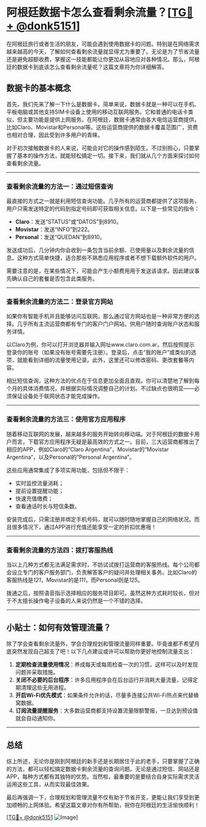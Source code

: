 # 阿根廷数据卡怎么查看剩余流量？[[TG💪+ @donk5151](https://t.me/s/donk5151)]

在阿根廷旅行或者生活的朋友，可能会遇到使用数据卡的问题。特别是在网络需求越来越高的今天，了解如何查看剩余流量就显得尤为重要了。无论是为了节省流量还是避免超额收费，掌握这一技能都能让你更加从容地应对各种情况。那么，阿根廷的数据卡到底该怎么查看剩余流量呢？这篇文章将为你详细解答。

## 数据卡的基本概念

首先，我们先来了解一下什么是数据卡。简单来说，数据卡就是一种可以在手机、平板电脑或其他支持SIM卡设备上使用的移动互联网服务。它和普通的电话卡类似，但主要功能是提供上网服务。在阿根廷，数据卡通常由各大电信运营商提供，比如Claro、Movistar和Personal等。这些运营商提供的数据卡覆盖范围广，资费也相对合理，因此受到许多用户的青睐。

对于初次接触数据卡的人来说，可能会对它的操作感到陌生。不过别担心，只要掌握了基本的操作方法，就能轻松搞定一切。接下来，我们就从几个方面来探讨如何查看剩余流量。

---

### 查看剩余流量的方法一：通过短信查询

最直接的方式之一就是利用短信查询功能。几乎所有的运营商都提供了这项服务，用户只需发送特定的代码到指定号码即可获取相关信息。以下是一些常见的指令：

- **Claro**：发送“STATUS”或“DATOS”到8910。
- **Movistar**：发送“INFO”到222。
- **Personal**：发送“QUEDAN”到8910。

发送成功后，几分钟内你会收到一条包含当前余额、已使用量以及剩余流量的信息。这种方式简单快捷，适合那些不熟悉应用程序或者不想下载额外软件的用户。

需要注意的是，在某些情况下，可能会产生小额费用用于发送该请求。因此建议事先确认自己的套餐是否包含此类服务。

---

### 查看剩余流量的方法二：登录官方网站

如果你有智能手机并且能够访问互联网，那么通过官方网站也是一种非常方便的选择。几乎所有主流运营商都有专门的客户门户网站，供用户随时查询账户状态和服务详情。

以Claro为例，你可以打开浏览器并输入网址www.claro.com.ar，然后按照提示登录你的账号（如果没有账号需要先注册）。登录后，点击“我的账户”或类似的选项，就能看到详细的流量使用记录。此外，这里还可以修改密码、更改套餐等内容。

相比短信查询，这种方法的优点在于信息更加全面且直观。你可以清楚地了解到每个月的具体消费情况，并根据实际情况调整自己的计划。不过缺点也很明显——必须保证设备处于联网状态才能完成操作。

---

### 查看剩余流量的方法三：使用官方应用程序

随着移动互联网的发展，越来越多的服务开始转向移动端。对于阿根廷的数据卡用户而言，下载官方应用程序无疑是最高效的方式之一。目前，三大运营商都推出了相应的APP，例如Claro的“Claro Argentina”，Movistar的“Movistar Argentina”，以及Personal的“Personal Argentina”。

这些应用通常集成了多项实用功能，包括但不限于：

- 实时监控流量消耗；
- 提前设置提醒功能；
- 快速充值缴费；
- 查看通话时长与短信条数。

安装完成后，只需注册并绑定手机号码，就可以随时随地掌握自己的网络状况。而且很多情况下，通过APP进行充值还能享受一定的折扣优惠哦！

---

### 查看剩余流量的方法四：拨打客服热线

当以上几种方式都无法满足需求时，不妨试试拨打运营商的客服热线。每个公司都会设立专门的客户服务部门，负责解答客户的疑问并处理相关事务。比如Claro的客服热线是*121*，Movistar的是*111*，而Personal则是*125*。

拨通之后，按照语音指示选择相应的服务项目即可。虽然这种方式耗时较长，但对于不太擅长操作电子设备的人来说仍然是一个不错的选择。

---

## 小贴士：如何有效管理流量？

除了学会查看剩余流量外，学会合理规划和管理流量同样重要。毕竟谁都不希望月底突然发现自己超支了吧！以下几点建议或许可以帮助你更好地控制流量支出：

1. **定期检查流量使用情况**：养成每天或每周检查一次的习惯，这样可以及时发现问题并采取措施。
2. **关闭不必要的后台程序**：许多应用程序会在后台运行并消耗大量流量，记得定期清理这些无用进程。
3. **开启Wi-Fi优先模式**：如果条件允许的话，尽量多连接公共Wi-Fi热点来代替蜂窝数据。
4. **订阅流量提醒服务**：大多数运营商都支持设置流量限额警报，一旦达到预设值就会自动通知你。

---

## 总结

综上所述，无论你是刚到阿根廷的新手还是长期居住于此的老手，只要掌握了正确的方法，都可以轻松搞定数据卡剩余流量的查询问题。无论是通过短信、网站还是APP，每种方式都有其独特的优势。当然啦，最重要的是要结合自身实际需求灵活运用这些工具，从而实现最佳效果。

最后再强调一下，合理规划和管理流量不仅有助于节省开支，更能让我们享受到更加顺畅的上网体验。希望这篇文章对你有所帮助，祝你在阿根廷的生活愉快顺利！

[[TG💪+ @donk5151](https://t.me/s/donk5151) ![Image](https://i.postimg.cc/rwNCRYN7/Snipaste-2025-04-30-17-27-05.png)]